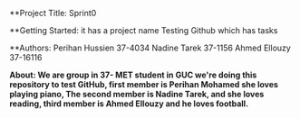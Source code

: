 **Project Title: Sprint0 

**Getting Started: it has a project name Testing Github which has tasks

**Authors:
Perihan Hussien 37-4034
Nadine Tarek 37-1156
Ahmed Ellouzy 37-16116

**About: We are group in 37- MET student in GUC we're doing this repository to test GitHub, first member is Perihan Mohamed she loves playing piano,
The second member is Nadine Tarek, and she loves reading, third member is Ahmed Ellouzy and he loves football.**





